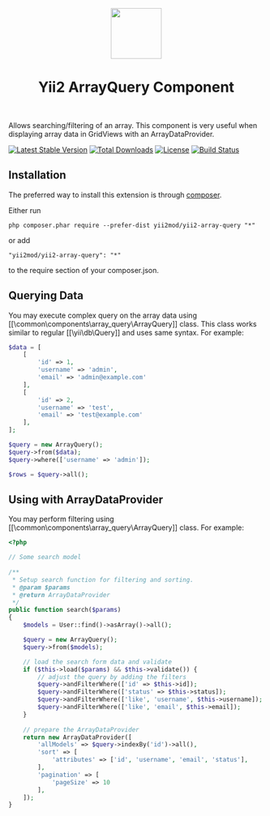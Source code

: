 <p align="center">
    <a href="https://github.com/yiisoft" target="_blank">
        <img src="https://avatars0.githubusercontent.com/u/993323" height="100px">
    </a>
    <h1 align="center">Yii2 ArrayQuery Component</h1>
    <br>
</p>

Allows searching/filtering of an array. This component is very useful when displaying array data in GridViews with an
ArrayDataProvider.

[![Latest Stable Version](https://poser.pugx.org/yii2mod/yii2-array-query/v/stable)](https://packagist.org/packages/yii2mod/yii2-array-query)
[![Total Downloads](https://poser.pugx.org/yii2mod/yii2-array-query/downloads)](https://packagist.org/packages/yii2mod/yii2-array-query)
[![License](https://poser.pugx.org/yii2mod/yii2-array-query/license)](https://packagist.org/packages/yii2mod/yii2-array-query)
[![Build Status](https://travis-ci.org/yii2mod/yii2-array-query.svg?branch=master)](https://travis-ci.org/yii2mod/yii2-array-query)

Installation
------------

The preferred way to install this extension is through [composer](http://getcomposer.org/download/).

Either run

```
php composer.phar require --prefer-dist yii2mod/yii2-array-query "*"
```

or add

```
"yii2mod/yii2-array-query": "*"
```

to the require section of your composer.json.

Querying Data
-------------

You may execute complex query on the array data using [[\common\components\array_query\ArrayQuery]] class. This class works similar to regular [[\yii\db\Query]] and uses same syntax. For example:

```php
$data = [
    [
        'id' => 1,
        'username' => 'admin',
        'email' => 'admin@example.com'
    ],
    [
        'id' => 2,
        'username' => 'test',
        'email' => 'test@example.com'
    ],
];

$query = new ArrayQuery();
$query->from($data);
$query->where(['username' => 'admin']);

$rows = $query->all();
```

Using with ArrayDataProvider
----------------------------

You may perform filtering using [[\common\components\array_query\ArrayQuery]] class. For example:
```php
<?php

// Some search model
    
/**
 * Setup search function for filtering and sorting.
 * @param $params
 * @return ArrayDataProvider
 */
public function search($params)
{
    $models = User::find()->asArray()->all();

    $query = new ArrayQuery();
    $query->from($models);

    // load the search form data and validate
    if ($this->load($params) && $this->validate()) {
        // adjust the query by adding the filters
        $query->andFilterWhere(['id' => $this->id]);
        $query->andFilterWhere(['status' => $this->status]);
        $query->andFilterWhere(['like', 'username', $this->username]);
        $query->andFilterWhere(['like', 'email', $this->email]);
    }
    
    // prepare the ArrayDataProvider
    return new ArrayDataProvider([
        'allModels' => $query->indexBy('id')->all(),
        'sort' => [
            'attributes' => ['id', 'username', 'email', 'status'],
        ],
        'pagination' => [
            'pageSize' => 10
        ],
    ]);
}

```
